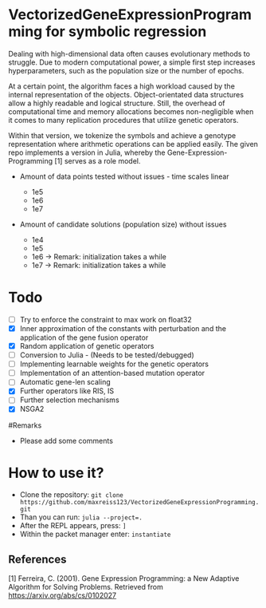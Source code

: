 # VectorizedGeneExpressionProgramming for symbolic regression
Dealing with high-dimensional data often causes evolutionary methods to struggle. Due to modern computational power, a simple first step increases hyperparameters, such as the population size or the number of epochs. 

At a certain point, the algorithm faces a high workload caused by the internal representation of the objects. Object-orientated data structures allow a highly readable and logical structure. Still, the overhead of computational time and memory allocations becomes non-negligible when it comes to many replication procedures that utilize genetic operators. 

Within that version, we tokenize the symbols and achieve a genotype representation where arithmetic operations can be applied easily. The given repo implements a version in Julia, whereby the Gene-Expression-Programming [1] serves as a role model. 
 
- Amount of data points tested without issues - time scales linear
  - 1e5
  - 1e6
  - 1e7

- Amount of candidate solutions (population size) without issues
  - 1e4
  - 1e5
  - 1e6 -> Remark: initialization takes a while
  - 1e7 -> Remark: initialization takes a while

# Todo
- [ ] Try to enforce the constraint to max work on float32
- [x] Inner approximation of the constants with perturbation and the application of the gene fusion operator
- [x] Random application of genetic operators
- [ ] Conversion to Julia - (Needs to be tested/debugged)
- [ ] Implementing learnable weights for the genetic operators
- [ ] Implementation of an attention-based mutation operator
- [ ] Automatic gene-len scaling
- [x] Further operators like RIS, IS
- [ ] Further selection mechanisms
- [x] NSGA2

#Remarks
- Please add some comments

# How to use it?
- Clone the repository:
  ```git clone https://github.com/maxreiss123/VectorizedGeneExpressionProgramming.git```
- Than you can run:
  ```julia --project=. ```
- After the REPL appears, press:
  ```]```
- Within the packet manager enter:
  ```instantiate```


## References
[1] Ferreira, C. (2001). Gene Expression Programming: a New Adaptive Algorithm for Solving Problems. Retrieved from https://arxiv.org/abs/cs/0102027
